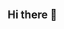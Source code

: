 ## Hi there 👋

<!--
**NicholasFals/NicholasFals** is a ✨ _special_ ✨ repository because its `README.md` (this file) appears on your GitHub profile.

Here are some ideas to get you started:

- 🔭 I’m currently working on AP CSA
- 🌱 I’m currently learning Java coding
-->
